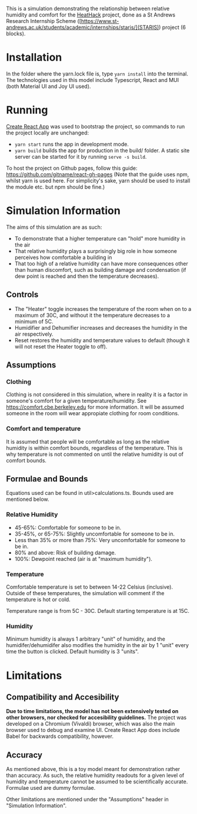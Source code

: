 This is a simulation demonstrating the relationship between relative humidity and comfort for the [HeatHack](https://heathack.org) project, done as a St Andrews Research Internship Scheme ([https://www.st-andrews.ac.uk/students/academic/internships/staris/](STARIS)) project (6 blocks).

# Installation
In the folder where the yarn.lock file is, type `yarn install` into the terminal. The technologies used in this model include Typescript, React and MUI (both Material UI and Joy UI used).

# Running
[Create React App](https://github.com/facebook/create-react-app) was used to bootstrap the project, so commands to run the project locally are unchanged:
- `yarn start` runs the app in development mode.
- `yarn build` builds the app for production in the build/ folder. A static site server can be started for it by running `serve -s build`.

To host the project on Github pages, follow this guide: https://github.com/gitname/react-gh-pages (Note that the guide uses npm, whilst yarn is used here. For simplicity's sake, yarn should be used to install the module etc. but npm should be fine.)

# Simulation Information
The aims of this simulation are as such:
- To demonstrate that a higher temperature can "hold" more humidity in the air
- That relative humidity plays a surprisingly big role in how someone perceives how comfortable a building in
- That too high of a relative humidity can have more consequences other than human discomfort, such as building damage and condensation (if dew point is reached and then the temperature decreases).

## Controls
- The "Heater" toggle increases the temperature of the room when on to a maximum of 30C, and without it the temperature decreases to a minimum of 5C.
- Humidifier and Dehumifier increases and decreases the humidity in the air respectively.
- Reset restores the humidity and temperature values to default (though it will not reset the Heater toggle to off).

## Assumptions
### Clothing
Clothing is not considered in this simulation, where in reality it is a factor in someone's comfort for a given temperature/humidity. See https://comfort.cbe.berkeley.edu for more information. It will be assumed someone in the room will wear appropiate clothing for room conditions.

### Comfort and temperature
It is assumed that people will be comfortable as long as the relative humidity is within comfort bounds, regardless of the temperature. This is why temperature is not commented on until the relative humidity is out of comfort bounds.

## Formulae and Bounds
Equations used can be found in util>calculations.ts. Bounds used are mentioned below.

### Relative Humidity
- 45-65%: Comfortable for someone to be in.
- 35-45%, or 65-75%: Slightly uncomfortable for someone to be in.
- Less than 35% or more than 75%: Very uncomfortable for someone to be in.
- 80% and above: Risk of building damage.
- 100%: Dewpoint reached (air is at "maximum humidity").

### Temperature
Comfortable temperature is set to between 14-22 Celsius (inclusive). Outside of these temperatures, the simulation will comment if the temperature is hot or cold. 

Temperature range is from 5C - 30C. Default starting temperature is at 15C.

### Humidity
Minimum humidity is always 1 arbitrary "unit" of humidity, and the humidifer/dehumidifer also modifies the humidity in the air by 1 "unit" every time the button is clicked. Default humidity is 3 "units".


# Limitations
## Compatibility and Accesibility
**Due to time limitations, the model has not been extensively tested on other browsers, nor checked for accesibility guidelines.** The project was developed on a Chromium (Vivaldi) browser, which was also the main browser used to debug and examine UI. Create React App does include Babel for backwards compatibility, however.

## Accuracy
As mentioned above, this is a toy model meant for demonstration rather than accuracy. As such, the relative humidity readouts for a given level of humidity and temperature cannot be assumed to be scientifically accurate. Formulae used are dummy formulae.

Other limitations are mentioned under the "Assumptions" header in "Simulation Information".

